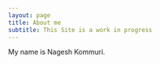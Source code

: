 ```yaml
---
layout: page
title: About me
subtitle: This Site is a work in progress 
---
```


My name is Nagesh Kommuri.
